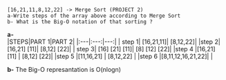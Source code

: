 ```
[16,21,11,8,12,22] -> Merge Sort (PROJECT 2)
a-Write steps of the array above according to Merge Sort
b- What is the Big-O notation of that sorting ?
``` 
**a-**    
|STEPS|PART 1|PART 2|
|:---|:---:|---:|
| step 1| [16,21,11]|           [8,12,22]|
|step 2| [16,21] [11]|        [8,12] [22]|
| step 3| [16] [21] [11]|        [8] [12] [22]|
|step 4 |[16,21] [11]    |    [8,12] [22]|
|step 5 |[11,16,21]  |        [8,12,22] |
|step 6 |[8,11,12,16,21,22]| |  

**b-**
The Big-O represantation is O(nlogn) 
